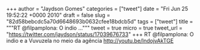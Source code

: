 
+++
author = "Jaydson Gomes"
categories = ["tweet"]
date = "Fri Jun 25 19:52:22 +0000 2010"
draft = false
slug = "82d58bebcdc5a70d6648693b0632cfee18bdcb5d"
tags = ["tweet"]
title = """RT @filpamplona: O indio ..."""
tweet = true
micro = true
tweet_url = "https://twitter.com/jaydson/status/17039676733"
+++
RT @filpamplona: O indio e a Vuvuzela no meio da agência http://youtu.be/lndojvAkTGE
